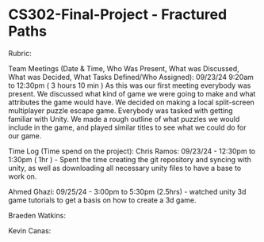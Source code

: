 # CS302-Final-Project - Fractured Paths

Rubric:




Team Meetings (Date & Time, Who Was Present, What was Discussed, What was Decided, What Tasks Defined/Who Assigned):
   09/23/24 9:20am to 12:30pm ( 3 hours 10 min )
      As this was our first meeting everybody was present. We discussed what kind of game we were going to make and what attributes the game
      would have. We decided on making a local split-screen multiplayer puzzle escape game. Everybody was tasked with getting familiar with Unity. We made a rough outline of what puzzles we would include in the game, and played similar titles to see what we could do for our game.


Time Log (Time spend on the project):
   Chris Ramos:
      09/23/24 - 12:30pm to 1:30pm ( 1hr )
         - Spent the time creating the git repository and syncing with unity, as well as downloading all necessary unity files to have a base to work on.

   Ahmed Ghazi:
      09/25/24 - 3:00pm to 5:30pm (2.5hrs)
         - watched unity 3d game tutorials to get a basis on how to create a 3d game. 

   Braeden Watkins:

   Kevin Canas:

